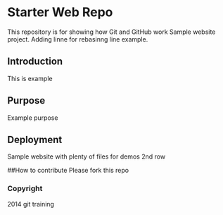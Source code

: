 # Starter Web Repo

This repository is for showing how Git and GitHub work
Sample website project. Adding linne for rebasinng line example.

## Introduction
This is example 

## Purpose
Example purpose

## Deployment

Sample website with plenty of files for demos
2nd row

##How to contribute
Please fork this repo

### Copyright
2014 git training